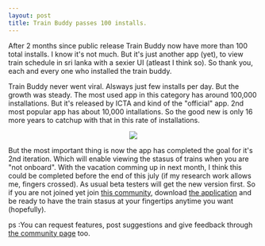 ```yaml
---
layout: post
title: Train Buddy passes 100 installs.
---
```


After 2 months since public release Train Buddy now have more than 100 total installs. I know it's not much. But it's just another app (yet), to view train schedule in sri lanka with a sexier UI (atleast I think so). So thank you, each and every one who installed the train buddy.

Train Buddy never went viral. Alsways just few installs per day. But the growth was steady. The most used app in this category has around 100,000 installations. But it's released by ICTA and kind of the "official" app. 2nd most popular app has about 10,000 intallations. So the good new is only 16 more years to catchup with that in this rate of installations.

<div align="center"><img src="{{ site.baseurl }}/assets/train-buddy-100.png"></div>

But the most important thing is now the app has completed the goal for it's 2nd iteration. Which will enable viewing the stasus of trains when you are "not onboard". With the vacation comming up in next month, I think this could be completed before the end of this july (if my research work allows me, fingers crossed). As usual beta testers will get the new version first. So if you are not joined yet join [this community](https://plus.google.com/communities/111728508620143036732), download [the application](https://play.google.com/store/apps/details?id=com.kasungamlath.trainbuddy) and be ready to have the train stasus at your fingertips anytime you want (hopefully).

ps :You can request features, post suggestions and give feedback through [the community page](https://plus.google.com/communities/111728508620143036732) too.
